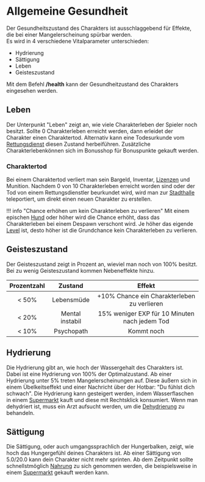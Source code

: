 # Allgemeine Gesundheit

Der Gesundheitszustand des Charakters ist ausschlaggebend für Effekte, die bei einer Mangelerscheinung spürbar werden.<br> Es wird in 4 verschiedene Vitalparameter unterschieden:

- Hydrierung
- Sättigung
- Leben
- Geisteszustand

Mit dem Befehl **/health** kann der Gesundheitzustand des Charakters eingesehen werden.

## Leben

Der Unterpunkt "Leben" zeigt an, wie viele Charakterleben der Spieler noch besitzt. Sollte 0 Charakterleben erreicht werden, dann erleidet der Charakter einen Charaktertod. Alternativ kann eine Todesurkunde vom [Rettungsdienst](../../pages/fraktionen/rettungsdienst.md) diesen Zustand herbeiführen. Zusätzliche Charakterlebenkönnen sich im Bonusshop für Bonuspunkte gekauft werden.

### Charaktertod

Bei einem Charaktertod verliert man sein Bargeld, Inventar, [Lizenzen](../../pages/allgemein/lizenzen.md) und Munition. Nachdem 0 von 10 Charakterleben erreicht worden sind oder der Tod von einem Rettungsdienstler beurkundet wird, wird man zur [Stadthalle](../../pages/orte/stadthalle.md) teleportiert, um direkt einen neuen Charakter zu erstellen.


!!! info "Chance erhöhen um kein Charakterleben zu verlieren"
        Mit einem epischen [Hund](../../pages/pets/hund.md) oder höher wird die Chance erhöht, dass das Charakterleben bei einem Despawn verschont wird.
        Je höher das eigende [Level](../../pages/allgemein/level.md) ist, desto höher ist die Grundchance kein Charakterleben zu verlieren.
   
## Geisteszustand

Der Geisteszustand zeigt in Prozent an, wieviel man noch von 100% besitzt. Bei zu wenig Geisteszustand kommen Nebeneffekte hinzu. 

| Prozentzahl | Zustand | Effekt |
|:-:|:-:|:-:|
| < 50% | Lebensmüde | +10% Chance ein Charakterleben zu verlieren |
| < 20% | Mental instabil | 15% weniger EXP für 10 Minuten nach jedem Tod |
| < 10% | Psychopath | Kommt noch |


## Hydrierung

Die Hydrierung gibt an, wie hoch der Wassergehalt des Charakters ist. Dabei ist eine Hydrierung von 100% der Optimalzustand. Ab einer Hydrierung unter 5% treten Mangelerscheinungen auf. Diese äußern sich in einem Übelkeitseffekt und einer Nachricht über der Hotbar: "Du fühlst dich schwach". Die Hydrierung kann gesteigert werden, indem Wasserflaschen in einem [Supermarkt](../../pages/biz/supermarkt.md) kauft und diese mit Rechtsklick konsumiert. Wenn man dehydriert ist, muss ein Arzt aufsucht werden, um die [Dehydrierung](../../pages/krankheiten/dehydration.md) zu behandeln.

## Sättigung

Die Sättigung, oder auch umgangssprachlich der Hungerbalken, zeigt, wie hoch das Hungergefühl deines Charakters ist. Ab einer Sättigung von 5.0/20.0 kann dein Charakter nicht mehr sprinten. Ab dem Zeitpunkt sollte schnellstmöglich [Nahrung](../../pages/allgemein/essen.md) zu sich genommen werden, die beispielsweise in einem [Supermarkt](../../pages/biz/supermarkt.md) gekauft werden kann.
